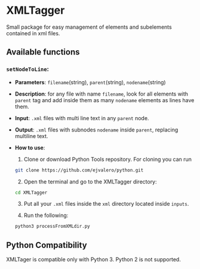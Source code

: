 # XMLTagger

Small package for easy management of elements and subelements contained in xml files.


## Available functions

### `setNodeToLine`:
- __Parameters__: `filename`(string), `parent`(string), `nodename`(string)
- __Description__: for any file with name `filename`, look for all elements with `parent` tag and add inside them as many `nodename` elements as lines have them.
- __Input__: `.xml` files with multi line text in any `parent` node.
- __Output__: `.xml` files with subnodes `nodename` inside `parent`, replacing multiline text.
- __How to use__: 

    1. Clone or download Python Tools repository. For cloning you can run

    ```sh
    git clone https://github.com/ejvalero/python.git
    ```


    2. Open the terminal and go to the XMLTagger directory:

    ```sh
    cd XMLTagger
    ```

    3. Put all your `.xml` files inside the `xml` directory located inside `inputs`.


    4. Run the following:

    ```sh
    python3 processFromXMLdir.py
    ```


## Python Compatibility

XMLTager is compatible only with Python 3. Python 2 is not supported.